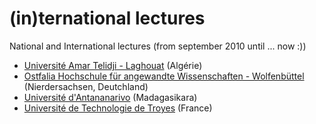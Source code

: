 # (in)ternational lectures
National and International lectures (from september 2010 until ... now :))

* [Université Amar Telidji - Laghouat](http://lagh-univ.dz) (Algérie)
* [Ostfalia Hochschule für angewandte Wissenschaften - Wolfenbüttel](https://www.ostfalia.de/) (Nierdersachsen, Deutchland)
* [Université d'Antananarivo](http://www.univ-antananarivo.mg) (Madagasikara)
* [Université de Technologie de Troyes](https://www.utt.fr) (France)
